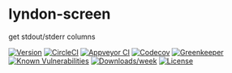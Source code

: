 lyndon-screen
=============

get stdout/stderr columns

[![Version](https://img.shields.io/npm/v/lyndon-screen.svg)](https://npmjs.org/package/lyndon-screen)
[![CircleCI](https://circleci.com/gh/benchlab/lyndon-screen/tree/master.svg?style=svg)](https://circleci.com/gh/benchlab/lyndon-screen/tree/master)
[![Appveyor CI](https://ci.appveyor.com/api/projects/status/github/benchlab/lyndon-screen?branch=master&svg=true)](https://ci.appveyor.com/project/heroku/lyndonScreen/branch/master)
[![Codecov](https://codecov.io/gh/benchlab/lyndon-screen/branch/master/graph/badge.svg)](https://codecov.io/gh/benchlab/lyndon-screen)
[![Greenkeeper](https://badges.greenkeeper.io/benchlab/lyndon-screen.svg)](https://greenkeeper.io/)
[![Known Vulnerabilities](https://snyk.io/test/npm/lyndon-screen/badge.svg)](https://snyk.io/test/npm/lyndon-screen)
[![Downloads/week](https://img.shields.io/npm/dw/lyndon-screen.svg)](https://npmjs.org/package/lyndon-screen)
[![License](https://img.shields.io/npm/l/lyndon-screen.svg)](https://github.com/benchlab/lyndon-screen/blob/master/package.json)
